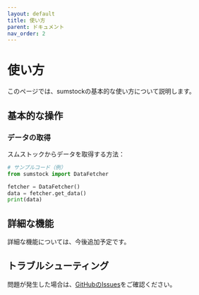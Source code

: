 ```yaml
---
layout: default
title: 使い方
parent: ドキュメント
nav_order: 2
---
```


# 使い方

このページでは、sumstockの基本的な使い方について説明します。

## 基本的な操作

### データの取得

スムストックからデータを取得する方法：

```python
# サンプルコード（例）
from sumstock import DataFetcher

fetcher = DataFetcher()
data = fetcher.get_data()
print(data)
```

## 詳細な機能

詳細な機能については、今後追加予定です。

## トラブルシューティング

問題が発生した場合は、[GitHubのIssues](https://github.com/zGVfRcgR/sumstock/issues)をご確認ください。
